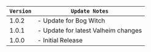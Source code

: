 | `Version` | `Update Notes`                      |
|-----------|-------------------------------------|
| 1.0.2     | - Update for Bog Witch              |
| 1.0.1     | - Update for latest Valheim changes |
| 1.0.0     | - Initial Release                   |